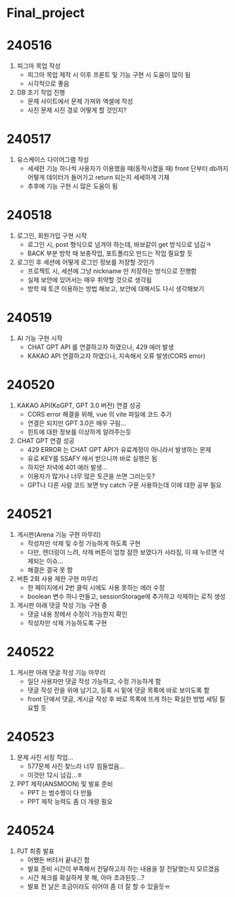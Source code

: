 # Final_project

# 240516

1. 피그마 목업 작성
   - 피그마 목업 제작 시 이후 프론트 및 기능 구현 시 도움이 많이 됨
   - 시각적으로 좋음
2. DB 초기 작업 진행
   - 문제 사이트에서 문제 가져와 엑셀에 작성
   - 사진 문제 사진 경로 어떻게 할 것인지?

# 240517

1. 유스케이스 다이어그램 작성
   - 세세한 기능 하나씩 사용자가 이용했을 때(동작시켰을 때) front 단부터 db까지 어떻게 데이터가 들어가고 return 되는지 세세하게 기재
   - 추후에 기능 구현 시 많은 도움이 됨

# 240518
1. 로그인, 회원가입 구현 시작
   - 로그인 시, post 형식으로 넘겨야 하는데, 바보같이 get 방식으로 넘김ㅋ
   - BACK 부분 방학 때 보충작업, 포트폴리오 만드는 작업 필요할 듯
2. 로그인 후 세션에 어떻게 로그인 정보를 저장할 것인가
   - 프로젝트 시, 세션에 그냥 nickname 만 저장하는 방식으로 진행함
   - 실제 보안에 있어서는 매우 취약할 것으로 생각됨
   - 방학 때 토큰 이용하는 방법 해보고, 보안에 대해서도 다시 생각해보기

# 240519
1. AI 기능 구현 시작
   - CHAT GPT API 를 연결하고자 하였으나, 429 에러 발생
   - KAKAO API 연결하고자 하였으나, 지속해서 오류 발생(CORS error)

# 240520
1. KAKAO API(KoGPT, GPT 3.0 버전) 연결 성공
   - CORS error 해결을 위해, vue 의 vite 파일에 코드 추가
   - 연결은 되지만 GPT 3.0은 매우 구림...
   - 힌트에 대한 정보를 이상하게 알려주는듯
2. CHAT GPT 연결 성공
   - 429 ERROR 는 CHAT GPT API가 유료계정이 아니라서 발생하는 문제
   - 유료 KEY를 SSAFY 에서 받으니까 바로 실행은 됨
   - 하지만 저녁에 401 에러 발생...
   - 이용자가 많거나 너무 많은 토큰을 쓰면 그러는듯?
   - GPT나 다른 사람 코드 보면 try catch 구문 사용하는데 이에 대한 공부 필요

# 240521
1. 게시판(Arena 기능 구현 마무리)
   - 작성자만 삭제 및 수정 가능하게 하도록 구현
   - 다만, 렌더링이 느려, 삭제 버튼이 엄청 잠깐 보였다가 사라짐, 이 때 누르면 삭제되는 이슈...
   - 해결은 결국 못 함
2. 버튼 2회 사용 제한 구현 마무리
   - 한 페이지에서 2번 클릭 시에도 사용 못하는 에러 수정
   - boolean 변수 하나 만들고, sessionStorage에 추가하고 삭제하는 로직 생성
3. 게시판 아래 댓글 작성 기능 구현 중
   - 댓글 내용 창에서 수정이 가능한지 확인
   - 작성자만 삭제 가능하도록 구현

# 240522
1. 게시판 아래 댓글 작성 기능 마무리
   - 일단 사용자만 댓글 작성 가능하고, 수정 가능하게 함
   - 댓글 작성 란을 위에 남기고, 등록 시 밑에 댓글 목록에 바로 보이도록 함
   - front 단에서 댓글, 게시글 작성 후 바로 목록에 뜨게 하는 확실한 방법 세팅 필요할 듯

# 240523
1. 문제 사진 서칭 작업...
   - 577문제 사진 찾느라 너무 힘들었음...
   - 이것만 12시 넘김...ㅎ
2. PPT 제작(ANSMOON) 및 발표 준비
   - PPT 는 범수찡이 다 만듦
   - PPT 제작 능력도 좀 더 개량 필요
  
# 240524
1. PJT 최종 발표
   - 어쨌든 버텨서 끝내긴 함
   - 발표 준비 시간이 부족해서 전달하고자 하는 내용을 잘 전달했는지 모르겠음
   - 시간 체크를 확실하게 못 해, 아마 초과된듯...?
   - 발표 전 날은 조금이라도 쉬어야 좀 더 잘 할 수 있을듯ㅠ
